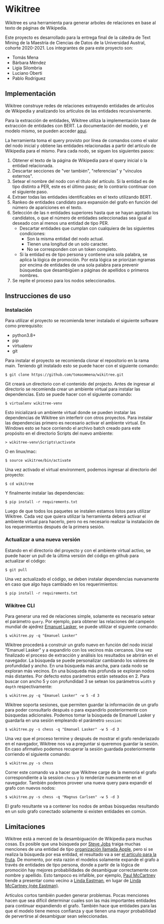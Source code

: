 # Wikitree

Wikitree es una herramienta para generar arboles de relaciones en base al texto de páginas de Wikipedia.

Este proyecto es desarrollado para la entrega final de la cátedra de Text Mining de la Maestría de Ciencias de Datos de la Universidad Austral, cohorte 2020-2021. Los integrantes de para este proyecto son:

* Tomás Mena
* Bárbara Méndez
* Ligia Silombria
* Luciano Oberti
* Pablo Rodríguez

## Implementación

Wikitree construye redes de relaciones extrayendo entidades de artículos de Wikipedia y analizando los artículos de las entidades recursivamente.

Para la extracción de entidades, Wikitree utiliza la implementación base de extracción de entidades con BERT. La documentación del modelo, y el modelo mismo, se pueden acceder [aquí](https://huggingface.co/dslim/bert-base-NER).

La herramienta toma el query provisto por línea de comandos como el valor del nodo inicial y obtiene las entidades relacionadas a partir del artículo de Wikipedia para el mismo. Para cada nodo, se siguen los siguientes pasos:

1. Obtener el texto de la página de Wikipedia para el query inicial o la entidad relacionada.
2. Descartar secciones de "ver también", "referencias" y "vínculos externos".
3. Setear el nombre del nodo con el título del artículo. Si la entidad es de tipo distinto a PER, este es el último paso; de lo contrario continuar con el siguiente paso.
4. Extraer todas las entidades identificables en el texto utilizando BERT.
5. Rankeo de entidades candidato para expansión del grafo en función del número de apariciones en el texto.
6. Selección de las n entidades superiores hasta que se hayan agotado los candidatos, o que el número de entidades seleccionadas sea igual al deseado con al menos una entidad de tipo PER.
    * Descartar entidades que cumplan con cualquiera de las siguientes condiciones:
        * Son la misma entidad del nodo actual.
        * Tienen una longitud de un solo caracter.
        * No se corresponden con un token completo.
    * Si la entidad es de tipo persona y contiene una sola palabra, se aplica la lógica de promoción. Por esta lógica se priorizan ngramas por encima de entidades de una sola palabra para prevenir búsquedas que desambigüen a páginas de apellidos o primeros nombres.
7. Se repite el proceso para los nodos seleccionados.

## Instrucciones de uso

### Instalación

Para utilizar el proyecto se recomienda tener instalado el siguiente software como prerequisito:

* python3.8+
* pip
* virtualenv
* git

Para instalar el proyecto se recomienda clonar el repositorio en la rama main. Teniendo git instalado esto se puede hacer con el siguiente comando:

```
$ git clone https://github.com/tomasmmena/wikitree.git
```

Git creará un directorio con el contenido del projecto. Antes de ingresar al directorio se recomienda crear un ambiente virtual para instalar las dependencias. Esto se puede hacer con el siguiente comando:

```
$ virtualenv wikitree-venv
```

Esto inicializará un ambiente virtual donde se pueden instalar las dependencias de Wikitree sin interferir con otros proyectos. Para instalar las dependencias primero es necesario activar el ambiente virtual. En Windows esto se hace corriendo el archivo batch creado para este propósito en el directorio Scripts del nuevo ambiente:

```
> wikitree-venv\Scripts\activate
```

O en linux/mac:

```
$ source wikitree/bin/activate
```

Una vez activado el virtual environment, podemos ingresar al directorio del proyecto:

```
$ cd wikitree
```

Y finalmente instalar las dependencias:

```
$ pip install -r requirements.txt
```

Luego de que todos los paquetes se instalen estamos listos para utilizar Wikitree. Cada vez que quiera utilizar la herramienta deberá activar el ambiente virtual para hacerlo, pero no es necesario realizar la instalación de los requerimientos después de la primera sesión.

### Actualizar a una nueva versión

Estando en el directorio del proyecto y con el ambiente virtual activo, se puede hacer un pull de la última versión del código en github para actualizar el código:

```
$ git pull
```

Una vez actualizado el código, se deben instalar dependencias nuevamente en caso que algo haya cambiado en los requerimientos:

```
$ pip install -r requirements.txt
```

### Wikitree CLI

Para generar una red de relaciones simple, solamente es necesario setear el parámetro `query`. Por ejemplo, para obtener las relaciones del campeón mundial de ajedrez [Emanuel Lasker](https://en.wikipedia.org/wiki/Emanuel_Lasker), se puede utilizar el siguiente comando:

```
$ wikitree.py -q "Emanuel Lasker"
```

Wikitree procederá a construir un grafo nuevo en función del nodo inicial "Emanuel Lasker" y a expandirlo con los vecinos más cercanos. Una vez finalizado el proceso de extracción y análisis los resultados se abrirán en el navegador. La búsqueda se puede personalizar cambiando los valores de profundidad y ancho. En una búsqueda más ancha, para cada nodo se exploran más vecinos. En una búsqueda más profunda se exploran nodos más distantes. Por defecto estos parámetros están seteados en 2. Para buscar con ancho 5 y con profundidad 3 se setean los parámetros `width` y `depth` respectivamente:

```
$ wikitree.py -q "Emanuel Lasker" -w 5 -d 3
```

Wikitree soporta sesiones, que permiten guardar la información de un grafo para poder consultarlo después o para expandirlo posteriormente con búsquedas adicionales. Podemos tomar la búsqueda de Emanuel Lasker y guardarla en una sesión empleando el parámetro `session`:

```
$ wikitree.py -s chess -q "Emanuel Lasker" -w 5 -d 3
```

Una vez que el proceso termine y después de mostrar el grafo renderiazado en el navegador, Wikitree nos va a preguntar si queremos guardar la sesión. En caso afirmativo podemos recuperar la sesión guardada posteriormente corriendo el siguiente comando:

```
$ wikitree.py -s chess
```

Correr este comando va a hacer que Wikitree carge de la memoria el grafo correspondiente a la session `chess` y lo renderize nuevamente en el navegador. También podemos proveer una nueva query para expandir el grafo con nuevos nodos:

```
$ wikitree.py -s chess -q "Magnus Carlsen" -w 5 -d 3
```

El grafo resultante va a contener los nodos de ambas búsquedas resultando en un solo grafo conectado solamente si existen entidades en común.

## Limitaciones

Wikitree está a merced de la desambiguación de Wikipedia para muchas cosas. Es posible que una búsqueda por [Steve Jobs](https://en.wikipedia.org/wiki/Steve_Jobs) traiga muchas menciones de una entidad de tipo [organización llamada Apple](https://en.wikipedia.org/wiki/Apple_Inc.), pero si se realiza la búsqueda por esa entidad, el resultado va a ser [el artículo para la fruta](https://en.wikipedia.org/wiki/Apple). De momento, por esta razón el modelos solamente expande el grafo a través de entidades de tipo persona, donde a partir de la lógica de promoción hay mejores probabilidades de desambiguar correctamente con nombre y apellido. Esto tampoco es infalible, por ejemplo, [Paul McCartney](https://en.wikipedia.org/wiki/Paul_McCartney) tiende a presentar como vecino a [Linda Eastman](https://en.wikipedia.org/wiki/Linda_Eastman), en lugar de [Linda McCartney (née Eastman)](https://en.wikipedia.org/wiki/Linda_McCartney).

Artículos cortos también pueden generar problemas. Pocas menciones hacen que sea difícil determinar cuales son las más importantes entidades para continuar expandiendo el grafo. También hace que entidades para las que el modelo tiene menos confianza y que tienen una mayor probabilidad de pervertirse al desambiguar sean seleccionadas.
